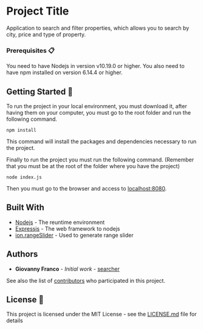 # Project Title

Application to search and filter properties, which allows you to search by city, price and type of property.

### Prerequisites 📋

You need to have Nodejs in version v10.19.0 or higher. You also need to have npm installed on version 6.14.4 or higher.

## Getting Started 🚀

To run the project in your local environment, you must download it, after having them on your computer, you must go to the root folder and run the following command.

```
npm install
```

This command will install the packages and dependencies necessary to run the project.

Finally to run the project you must run the following command. (Remember that you must be at the root of the folder where you have the project)

```
node index.js
```

Then you must go to the browser and access to [localhost:8080](http://localhost:8080/).

## Built With

* [Nodejs](https://nodejs.org/en/) - The reuntime environment
* [Expressjs](https://expressjs.com/) - The web framework to nodejs
* [ion.rangeSlider](https://github.com/IonDen/ion.rangeSlider) - Used to generate range slider


## Authors

* **Giovanny Franco** - *Initial work* - [searcher](https://github.com/gifrancohe/)

See also the list of [contributors](https://github.com/gifrancohe/searcher/contributors) who participated in this project.

## License 📄

This project is licensed under the MIT License - see the [LICENSE.md](LICENSE.md) file for details
